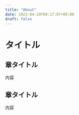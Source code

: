 ```yaml
---
title: "About"
date: 2023-04-29T09:17:07+09:00
draft: false
---
```


# タイトル

## 章タイトル

内容

## 章タイトル

内容

